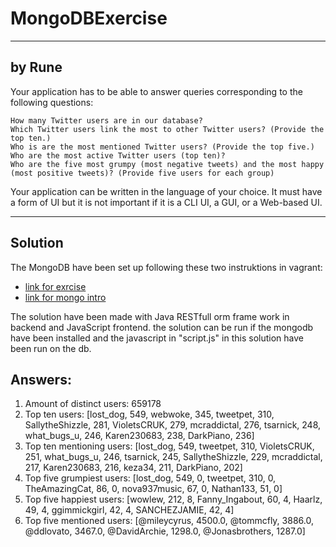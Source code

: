 # MongoDBExercise
________________________________________________
## by Rune 

Your application has to be able to answer queries corresponding to the following questions:

    How many Twitter users are in our database?
    Which Twitter users link the most to other Twitter users? (Provide the top ten.)
    Who is are the most mentioned Twitter users? (Provide the top five.)
    Who are the most active Twitter users (top ten)?
    Who are the five most grumpy (most negative tweets) and the most happy (most positive tweets)? (Provide five users for each group)

Your application can be written in the language of your choice. It must have a form of UI but it is not important if it is a CLI UI, a GUI, or a Web-based UI.

------------------------------------------------------

## Solution
The MongoDB have been set up following these two instruktions in vagrant:
- [link for exrcise](https://github.com/HelgeCPH/db_course_nosql/blob/master/lecture_notes/MongoDB%20Exercise.ipynb) 
- [link for mongo intro](https://github.com/HelgeCPH/db_course_nosql/blob/master/lecture_notes/04-Intro%20to%20MongoDB.ipynb)

The solution have been made with Java RESTfull orm frame work in backend and JavaScript frontend. the solution can be run if the mongodb have been installed and the javascript in "script.js" in this solution have been run on the db.

## Answers:

1. Amount of distinct users: 659178
2. Top ten users: [lost_dog, 549, webwoke, 345, tweetpet, 310, SallytheShizzle, 281, VioletsCRUK, 279, mcraddictal, 276, tsarnick, 248, what_bugs_u, 246, Karen230683, 238, DarkPiano, 236]
3. Top ten mentioning users: [lost_dog, 549, tweetpet, 310, VioletsCRUK, 251, what_bugs_u, 246, tsarnick, 245, SallytheShizzle, 229, mcraddictal, 217, Karen230683, 216, keza34, 211, DarkPiano, 202]
4. Top five grumpiest users: [lost_dog, 549, 0, tweetpet, 310, 0, TheAmazingCat, 86, 0, nova937music, 67, 0, Nathan133, 51, 0]
5. Top five happiest users: [wowlew, 212, 8, Fanny_Ingabout, 60, 4, Haarlz, 49, 4, ggimmickgirl, 42, 4, SANCHEZJAMIE, 42, 4]
6. Top five mentioned users: [@mileycyrus, 4500.0, @tommcfly, 3886.0, @ddlovato, 3467.0, @DavidArchie, 1298.0, @Jonasbrothers, 1287.0]
